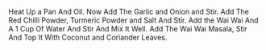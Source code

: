 Heat Up a Pan And Oil.
Now Add The Garlic and Onion and Stir.
Add The Red Chilli Powder, Turmeric Powder and Salt And Stir.
Add the Wai Wai And A 1 Cup Of Water And Stir And Mix It Well.
Add The Wai Wai Masala, Stir And Top It With Coconut and Coriander Leaves.
